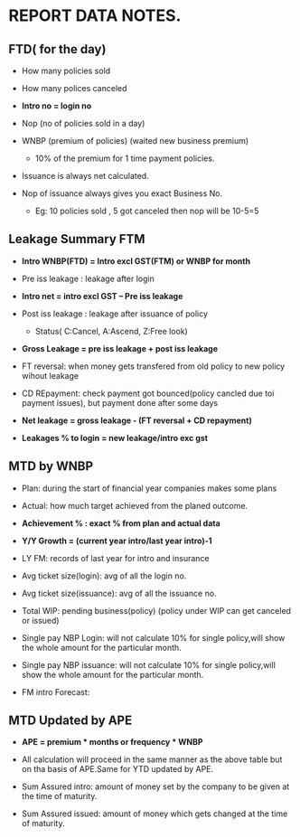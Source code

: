 # REPORT DATA NOTES. 

## FTD( for the day) 

* How many policies sold

* How many polices canceled 

* **Intro no = login no** 

* Nop (no of policies sold in a day) 

* WNBP (premium of policies) (waited new business premium) 

	* 10% of the premium for 1 time payment policies. 

* Issuance is always net calculated. 

* Nop of issuance always gives you exact Business No. 

	* Eg: 10 policies sold , 5 got canceled then nop will be 10-5=5 

## Leakage Summary FTM 

* **Intro WNBP(FTD) = Intro excl GST(FTM) or WNBP for month**

* Pre iss leakage : leakage after login 

* **Intro net = intro excl GST – Pre iss leakage**   

* Post iss leakage : leakage after issuance of policy 

	* Status( C:Cancel, A:Ascend, Z:Free look)

* **Gross Leakage = pre iss leakage + post iss leakage** 

* FT reversal: when money gets transfered from old policy to new policy wihout leakage

* CD REpayment: check payment got bounced(policy cancled due toi payment issues), but payment done after some days

* **Net leakage = gross leakage - (FT reversal + CD repayment)**

* **Leakages % to login = new leakage/intro exc gst**

## MTD by WNBP

* Plan: during the start of financial year companies makes some plans

* Actual: how much target achieved from the planed outcome.

* **Achievement % : exact % from plan and actual data**

* **Y/Y Growth = (current year intro/last year intro)-1**

* LY FM: records of last year for intro and insurance

* Avg ticket size(login): avg of all the login no.

* Avg ticket size(issuance): avg of all the issuance no.

* Total WIP: pending business(policy) (policy under WIP can get canceled or issued)

* Single pay NBP Login: will not calculate 10% for single policy,will show the whole amount for the particular month.

* Single pay NBP issuance: will not calculate 10% for single policy,will show the whole amount for the particular month.

* FM intro Forecast: 
    
## MTD Updated by APE

* **APE = premium * months or frequency * WNBP**

* All calculation will proceed in the same manner as the above table but on tha basis of APE.Same for YTD updated by APE.

* Sum Assured intro: amount of money set by the company to be given at the time of maturity.

* Sum Assured issued: amount of money which gets changed at the time of maturity.

